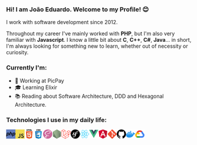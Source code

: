 ### Hi! I am João Eduardo. Welcome to my Profile! 😊

I work with software development since 2012.

Throughout my career I've mainly worked with **PHP**, but I'm also very familiar with **Javascript**. I know a little bit about **C**, **C++**, **C#**, **Java**... in short, I'm always looking for something new to learn, whether out of necessity or curiosity.

### Currently I'm:

- 👔 Working at PicPay
- 🎓 Learning Elixir
- 📚 Reading about Software Architecture, DDD and Hexagonal Architecture.

### Technologies I use in my daily life:

<img align="left" width="25px" alt="PHP" src="./images/php.png" />
<img align="left" width="25px" alt="JS" src="./images/js.png" />
<img align="left" width="25px" alt="HTML 5" src="./images/html5.png" />
<img align="left" width="25px" alt="CSS 3" src="./images/css3.png" />
<img align="left" width="25px" alt="SASS" src="./images/sass.png" />
<img align="left" width="25px" alt="Node" src="./images/node.png" />
<img align="left" width="25px" alt="Laravel" src="./images/laravel.png" />
<img align="left" width="25px" alt="Symfony" src="./images/symfony.png" />
<img align="left" width="25px" alt="React" src="./images/react.png" />
<img align="left" width="25px" alt="Vue" src="./images/vue.png" />
<img align="left" width="25px" alt="Angular" src="./images/angular.png" />
<img align="left" width="25px" alt="Git" src="./images/git.png" />
<img align="left" width="25px" alt="Github" src="./images/github.png" />
<img align="left" width="25px" alt="Docker" src="./images/docker.png" />
<img align="left" width="25px" alt="GCP" src="./images/gcp.png" />
